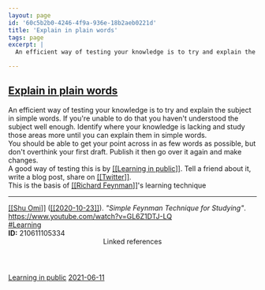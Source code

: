 ```yaml
---
layout: page
id: '60c5b2b0-4246-4f9a-936e-18b2aeb0221d'
title: 'Explain in plain words'
tags: page
excerpt: |
  An efficient way of testing your knowledge is to try and explain the subject in simple words. If you're unable to do that you haven't understood the subject well enough. Identify where your knowledge is lacking and study those areas more until you can explain them in simple words.

---
```

  
<h2 class="text-3xl font-semibold mb-4"><a href="/pages/explain-in-plain-words">Explain in plain words</a></h2>

<div class="space-y-2">
<div class="element-block ml-0"><div class="flex-1">An efficient way of testing your knowledge is to try and explain the subject in simple words. If you're unable to do that you haven't understood the subject well enough. Identify where your knowledge is lacking and study those areas more until you can explain them in simple words.</div></div>

<div class="element-block ml-0"><div class="flex-1">You should be able to get your point across in as few words as possible, but don't overthink your first draft. Publish it then go over it again and make changes.</div></div>

<div class="element-block ml-0"><div class="flex-1">A good way of testing this is by <a class="text-teal-400 group" href="/pages/learning-in-public"><span class="text-gray-500 group-hover:text-teal-500">[[</span>Learning in public<span class="text-gray-500 group-hover:text-teal-500">]]</span></a>. Tell a friend about it, write a blog post, share on <a class="text-teal-400 group" href="/pages/twitter"><span class="text-gray-500 group-hover:text-teal-500">[[</span>Twitter<span class="text-gray-500 group-hover:text-teal-500">]]</span></a>.</div></div>

<div class="element-block ml-0"><div class="flex-1">This is the basis of <a class="text-teal-400 group" href="/pages/richard-feynman"><span class="text-gray-500 group-hover:text-teal-500">[[</span>Richard Feynman<span class="text-gray-500 group-hover:text-teal-500">]]</span></a>'s learning technique</div></div>

<hr class="border-gray-700 !my-5" />

<div class="element-block ml-0"><div class="flex-1"><a class="text-teal-400 group" href="/pages/shu-omi"><span class="text-gray-500 group-hover:text-teal-500">[[</span>Shu Omi<span class="text-gray-500 group-hover:text-teal-500">]]</span></a> (<a class="text-teal-400 group" href="/journals/2020-10-23"><span class="text-gray-500 group-hover:text-teal-500">[[</span>2020-10-23<span class="text-gray-500 group-hover:text-teal-500">]]</span></a>). <em>"Simple Feynman Technique for Studying"</em>. <a class="text-indigo-400" href="https://www.youtube.com/watch?v=GL6Z1DTJ-LQ" target="_blank" rel="">https://www.youtube.com/watch?v=GL6Z1DTJ-LQ</a></div></div>

<div class="element-block ml-0"><div class="flex-1"><a class="text-gray-400" href="/pages/learning">#Learning</a></div></div>

<div class="element-block ml-0"><div class="flex-1"><strong class="text-rose-400">ID:</strong> 210611105334</div></div>
</div>



<section class="mt-8 space-y-2">
<header class="text-gray-500">Linked references</header>
<a class="block bg-gray-800 p-4 rounded text-teal-400 focus:outline-none focus:ring-2 focus:ring-offset-2 focus:ring-offset-gray-900 focus:ring-teal-400 hover:ring-2 hover:ring-offset-2 hover:ring-offset-gray-900 hover:ring-teal-400" href="/pages/learning-in-public">Learning in public</a>
<a class="block bg-gray-800 p-4 rounded text-teal-400 focus:outline-none focus:ring-2 focus:ring-offset-2 focus:ring-offset-gray-900 focus:ring-teal-400 hover:ring-2 hover:ring-offset-2 hover:ring-offset-gray-900 hover:ring-teal-400" href="/journals/2021-06-11">2021-06-11</a>
  </section>
